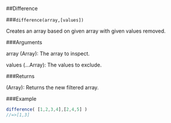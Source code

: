 ##Difference

###`difference(array,[values])`

Creates an array based on given array with given values removed.

###Arguments

array (Array): The array to inspect.

values (...Array): The values to exclude.

###Returns

(Array): Returns the new filtered array.

###Example

```javascript
difference( [1,2,3,4],[2,4,5] )
//=>[1,3]
```
